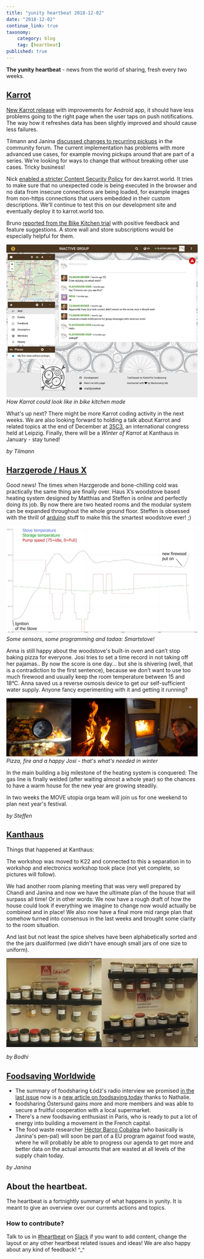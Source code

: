 ```yaml
---
title: "yunity heartbeat 2018-12-02"
date: "2018-12-02"
continue_link: true
taxonomy:
    category: blog
    tag: [heartbeat]
published: true
---
```


**The yunity heartbeat** - news from the world of sharing, fresh every two weeks.

## [Karrot](https://karrot.world)

[New Karrot release](https://github.com/yunity/karrot-frontend/blob/master/CHANGELOG.md#627---2018-11-28) with improvements for Android app, it should have less problems going to the right page when the user taps on push notifications. The way how it refreshes data has been slightly improved and should cause less failures.

Tilmann and Janina [discussed changes to recurring pickups](https://community.foodsaving.world/t/better-change-handling-for-recurring-pickups/174) in the community forum. The current implementation has problems with more advanced use cases, for example moving pickups around that are part of a series. We're looking for ways to change that without breaking other use cases. Tricky business!

Nick [enabled a stricter Content Security Policy](https://github.com/yunity/yuca/pull/16) for dev.karrot.world. It tries to make sure that no unexpected code is being executed in the browser and no data from insecure connections are being loaded, for example images from non-https connections that users embedded in their custom descriptions. We'll continue to test this on our development site and eventually deploy it to karrot.world too.

Bruno [reported from the Bike Kitchen trial](https://community.foodsaving.world/t/test-karrot-for-bike-kitchen/120/10) with positive feedback and feature suggestions. A store wall and store subscriptions would be especially helpful for them.

![](bikeKitchen.jpg)<br>
_How Karrot could look like in bike kitchen mode_

What's up next?
There might be more Karrot coding activity in the next weeks. We are also looking forward to holding a talk about Karrot and related topics at the end of December at [35C3](https://events.ccc.de/2018/09/11/35c3-call-for-participation-and-submission-guidelines/), an international congress held at Leipzig. Finally, there will be a _Winter of Karrot_ at Kanthaus in January - stay tuned!

_by Tilmann_

## [Harzgerode / Haus X](http://freiefeldlage.de/)
Good news! The times when Harzgerode and bone-chilling cold was practically the same thing are finally over. Haus X’s woodstove based heating system designed by Matthias and Steffen is online and perfectly doing its job. By now there are two heated rooms and the modular system can be expanded throughout the whole ground floor. Steffen is obsessed with the thrill of [arduino](https://www.arduino.cc/) stuff to make this the smartest woodstove ever! ;)

![](tempCurvesX.jpg)<br>
_Some sensors, some programming and tadaa: Smartstove!_

Anna is still happy about the woodstove's built-in oven and can’t stop baking pizza for everyone. Josi tries to set a time record in not taking off her pajamas.. By now the score is one day... but she is shivering (well, that is a contradiction to the first sentence), because we don’t want to use too much firewood and usually keep the room temperature between 15 and 18°C. Anna saved us a reverse osmosis device to get our self-sufficient water supply. Anyone fancy experimenting with it and getting it running?

![](0piyyacollage.jpg)<br>
_Pizza, fire and a happy Josi - that's what's needed in winter_

In the main building a big milestone of the heating system is conquered: The gas line is finally welded (after waiting almost a whole year) so the chances to have a warm house for the new year are growing steadily.

In two weeks the MOVE utopia orga team will join us for one weekend to plan next year's festival.

_by Steffen_

## [Kanthaus](https://kanthaus.online)
Things that happened at Kanthaus:

The workshop was moved to K22 and connected to this a separation in to workshop and electronics workshop took place (not yet complete, so pictures will follow).

We had another room planing meeting that was very well prepared by Chandi and Janina and now we have the ultimate plan of the house that will surpass all time! Or in other words: We now have a rough draft of how the house could look if everything we imagine to change now would actually be combined and in place! We also now have a final more mid range plan that somehow turned into consensus in the last weeks and brought some clarity to the room situation.

And last but not least the spice shelves have been alphabetically sorted and the the jars dualiformed (we didn't have enough small jars of one size to uniform).

![](allSpices.jpg)

_by Bodhi_

## [Foodsaving Worldwide](https://foodsaving.world)
- The summary of foodsharing Łódź's radio interview we promised [in the last issue](http://localhost:8000/en/heartbeat/2018-11-18) now is a [new article on foodsaving.today](https://foodsaving.today/en/blog/2018/11/23/fspl-radio) thanks to Nathalie.
- foodsharing Östersund gains more and more members and was able to secure a fruitful cooperation with a local supermarket.
- There's a new foodsaving enthusiast in Paris, who is ready to put a lot of energy into building a movement in the French capital.
- The food waste researcher [Héctor Barco Cobalea](https://energia.deusto.es/people/members/hector-barco-cobalea/projects/) (who basically is Janina's pen-pal) will soon be part of a EU program against food waste, where he will probably be able to progress our agenda to get more and better data on the actual amounts that are wasted at all levels of the supply chain today.

_by Janina_

## About the heartbeat.
The heartbeat is a fortnightly summary of what happens in yunity. It is meant to give an overview over our currents actions and topics.

### How to contribute?
Talk to us in [#heartbeat](https://yunity.slack.com/messages/heartbeat/) on [Slack](https://slackin.yunity.org) if you want to add content, change the layout or any other heartbeat related issues and ideas! We are also happy about any kind of feedback! ^\_^
